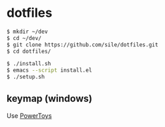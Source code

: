 dotfiles
=========

```sh
$ mkdir ~/dev
$ cd ~/dev/
$ git clone https://github.com/sile/dotfiles.git
$ cd dotfiles/

$ ./install.sh
$ emacs --script install.el
$ ./setup.sh
```

keymap (windows)
-----------------

Use [PowerToys](https://github.com/microsoft/PowerToys)

